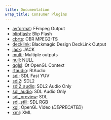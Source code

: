 ```yaml
---
title: Documentation
wrap_title: Consumer Plugins
---
```

* [avformat](../ConsumerAvformat/): FFmpeg Output
* [blipflash](../ConsumerBlipflash/): Blip Flash
* [cbrts](../ConsumerCbrts/): CBR MPEG2-TS
* [decklink](../ConsumerDecklink/): Blackmagic Design DeckLink Output
* [jack](../ConsumerJack/): JACK
* [multi](../ConsumerMulti/): Multiple outputs
* [null](../ConsumerNull/): NULL
* [qglsl](../ConsumerQglsl/): Qt OpenGL Context
* [rtaudio](../ConsumerRtaudio/): RtAudio
* [sdl](../ConsumerSdl/): SDL Fast YUV
* [sdl2](../ConsumerSdl2/): SDL2
* [sdl2_audio](../ConsumerSdl2_audio/): SDL2 Audio Only
* [sdl_audio](../ConsumerSdl_audio/): SDL Audio Only
* [sdl_preview](../ConsumerSdl_preview/): SDL
* [sdl_still](../ConsumerSdl_still/): SDL RGB
* [xgl](../ConsumerXgl/): OpenGL Video (*DEPRECATED*)
* [xml](../ConsumerXml/): XML
